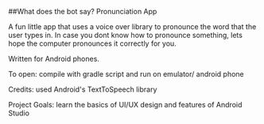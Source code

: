 ##What does the bot say? Pronunciation App

A fun little app that uses a voice over library to pronounce the word that the user types in. In case you dont know how to pronounce something, lets hope the computer pronounces it correctly for you.

Written for Android phones. 

To open: compile with gradle script and run on emulator/ android phone

Credits: used Android's TextToSpeech library

Project Goals: learn the basics of UI/UX design and features of Android Studio
